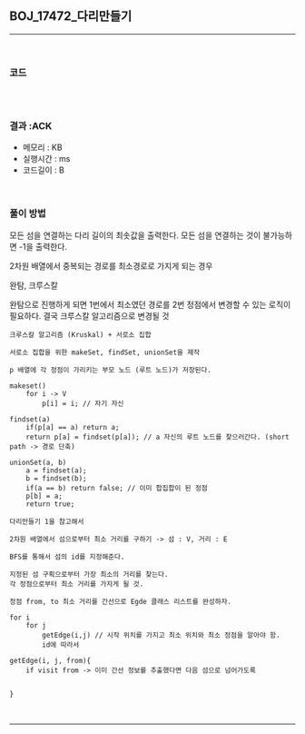 ## BOJ_17472_다리만들기

---

<br />

### 코드

```java

```

<br />


### 결과 :ACK

- 메모리 : KB
- 실행시간 : ms
- 코드길이 : B

<br />

### 풀이 방법
모든 섬을 연결하는 다리 길이의 최솟값을 출력한다. 모든 섬을 연결하는 것이 불가능하면 -1을 출력한다. 

2차원 배열에서 중복되는 경로를 최소경로로 가지게 되는 경우

완탐, 크루스칼

완탐으로 진행하게 되면 1번에서 최소였던 경로를 2번 정점에서 변경할 수 있는 로직이 필요하다. 결국 크루스칼 알고리즘으로 변경될 것

```
크루스칼 알고리즘 (Kruskal) + 서로소 집합

서로소 집합을 위한 makeSet, findSet, unionSet을 제작

p 배열에 각 정점이 가리키는 부모 노드 (루트 노드)가 저장된다.

makeset()
    for i -> V
        p[i] = i; // 자기 자신

findset(a)
    if(p[a] == a) return a;
    return p[a] = findset(p[a]); // a 자신의 루트 노드를 찾으러간다. (short path -> 경로 단축)

unionSet(a, b)
    a = findset(a);
    b = findset(b);
    if(a == b) return false; // 이미 합집합이 된 정점
    p[b] = a;
    return true;

다리만들기 1을 참고해서 

2차원 배열에서 섬으로부터 최소 거리를 구하기 -> 섬 : V, 거리 : E

BFS를 통해서 섬의 id를 지정해준다. 

지정된 섬 구획으로부터 가장 최소의 거리를 찾는다.
각 정점으로부터 최소 거리를 가지게 될 것.

정점 from, to 최소 거리를 간선으로 Egde 클래스 리스트를 완성하자.

for i 
    for j 
        getEdge(i,j) // 시작 위치를 가지고 최소 위치와 최소 정점을 알아야 함.
        id에 따라서 

getEdge(i, j, from){
    if visit from -> 이미 간선 정보를 추출했다면 다음 섬으로 넘어가도록

    
}

```

<br />

<!--추가 내용 있다면 더 적어주시면 됩니다-->

---
